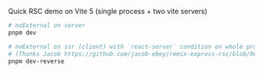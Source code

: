 Quick RSC demo on Vite 5 (single process + two vite servers)

```sh
# noExternal on server
pnpm dev

# noExternal on ssr (client) with `react-server` condition on whole process
# (Thanks Jacob https://github.com/jacob-ebey/remix-express-rsc/blob/0e55d0a2beb05b781647d71f4001b7cd77e0e0b5/react-router-dev/vite.ts#L811)
pnpm dev-reverse
```

